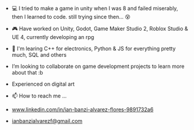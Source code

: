 - 💻 I tried to make a game in unity when I was 8 and failed miserably, then I learned to code. 
still trying since then... 😵

- 🎮 Have worked on Unity, Godot, Game Maker Studio 2, Roblox Studio & UE 4, currently developing an rpg

- 📖 I'm learing C++ for electronics, Python & JS for everything pretty much, SQL and others
  
-  I’m looking to collaborate on game development projects to learn more about that :b
- Experienced on digital art
  
- 📫 How to reach me ...
- www.linkedin.com/in/ian-banzi-alvarez-flores-9891732a6
- ianbanzialvarezf@gmail.com 


<!---
Banz520/Banz520 is a ✨ special ✨ repository because its `README.md` (this file) appears on your GitHub profile.
You can click the Preview link to take a look at your changes.
--->

